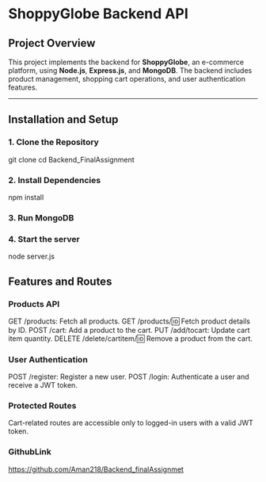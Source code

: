 # ShoppyGlobe Backend API

## Project Overview
This project implements the backend for **ShoppyGlobe**, an e-commerce platform, using **Node.js**, **Express.js**, and **MongoDB**. The backend includes product management, shopping cart operations, and user authentication features.

---

## Installation and Setup

### 1. Clone the Repository

git clone <repository-url>
cd Backend_FinalAssignment

### 2. Install Dependencies
 
 npm install

 ### 3.  Run MongoDB

 ### 4. Start the server

 node server.js

 ## Features and Routes
  ### Products API

GET /products: Fetch all products.
GET /products/:id: Fetch product details by ID.
POST /cart: Add a product to the cart.
PUT /add/tocart: Update cart item quantity.
DELETE /delete/cartitem/:id: Remove a product from the cart.
### User Authentication
POST /register: Register a new user.
POST /login: Authenticate a user and receive a JWT token.
### Protected Routes
Cart-related routes are accessible only to logged-in users with a valid JWT token.

### GithubLink
https://github.com/Aman218/Backend_finalAssignmet 